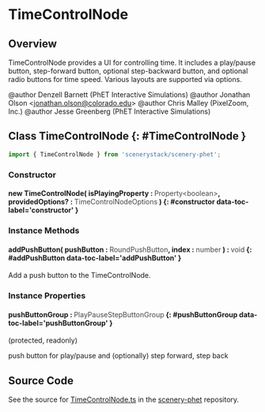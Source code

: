 # TimeControlNode

## Overview

TimeControlNode provides a UI for controlling time.  It includes a play/pause button, step-forward button,
optional step-backward button, and optional radio buttons for time speed. Various layouts are supported via options.

@author Denzell Barnett (PhET Interactive Simulations)
@author Jonathan Olson &lt;jonathan.olson@colorado.edu&gt;
@author Chris Malley (PixelZoom, Inc.)
@author Jesse Greenberg (PhET Interactive Simulations)

## Class TimeControlNode {: #TimeControlNode }


```js
import { TimeControlNode } from 'scenerystack/scenery-phet';
```
### Constructor

#### new TimeControlNode( isPlayingProperty : <span style="font-weight: 400; opacity: 80%;">Property&lt;boolean&gt;</span>, providedOptions? : <span style="font-weight: 400; opacity: 80%;">TimeControlNodeOptions</span> ) {: #constructor data-toc-label='constructor' }

### Instance Methods

#### addPushButton( pushButton : <span style="font-weight: 400; opacity: 80%;">RoundPushButton</span>, index : <span style="font-weight: 400; opacity: 80%;">number</span> ) : <span style="font-weight: 400; opacity: 80%;">void</span> {: #addPushButton data-toc-label='addPushButton' }

Add a push button to the TimeControlNode.

### Instance Properties

#### pushButtonGroup : <span style="font-weight: 400; opacity: 80%;">PlayPauseStepButtonGroup</span> {: #pushButtonGroup data-toc-label='pushButtonGroup' }

(protected, readonly)

push button for play/pause and (optionally) step forward, step back



## Source Code

See the source for [TimeControlNode.ts](https://github.com/phetsims/scenery-phet/blob/main/js/TimeControlNode.ts) in the [scenery-phet](https://github.com/phetsims/scenery-phet) repository.
